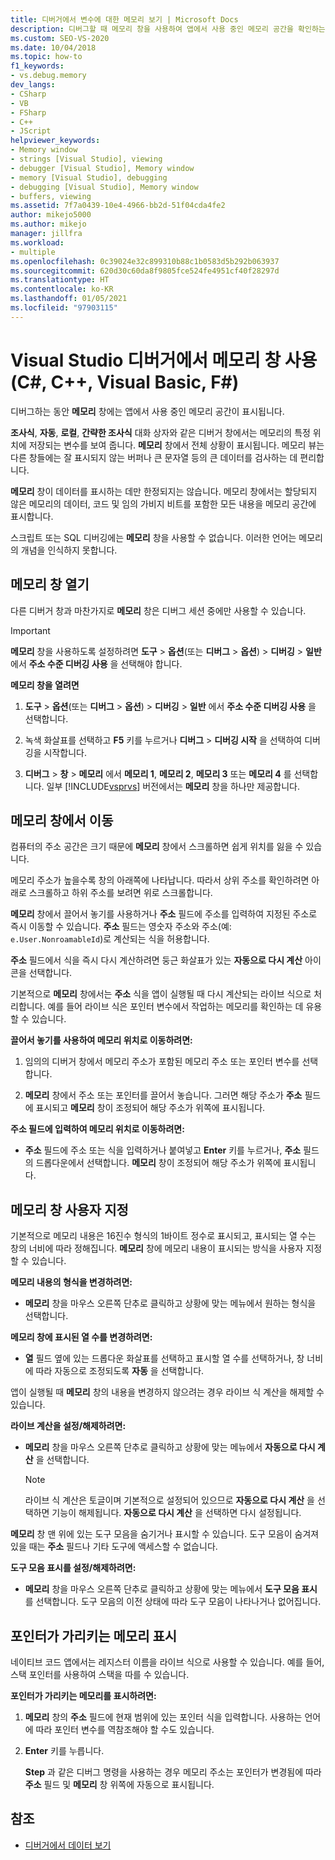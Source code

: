 ```yaml
---
title: 디버거에서 변수에 대한 메모리 보기 | Microsoft Docs
description: 디버그할 때 메모리 창을 사용하여 앱에서 사용 중인 메모리 공간을 확인하는 방법을 알아봅니다. 다른 창에는 변수와 메모리 내 해당 변수의 위치가 표시됩니다.
ms.custom: SEO-VS-2020
ms.date: 10/04/2018
ms.topic: how-to
f1_keywords:
- vs.debug.memory
dev_langs:
- CSharp
- VB
- FSharp
- C++
- JScript
helpviewer_keywords:
- Memory window
- strings [Visual Studio], viewing
- debugger [Visual Studio], Memory window
- memory [Visual Studio], debugging
- debugging [Visual Studio], Memory window
- buffers, viewing
ms.assetid: 7f7a0439-10e4-4966-bb2d-51f04cda4fe2
author: mikejo5000
ms.author: mikejo
manager: jillfra
ms.workload:
- multiple
ms.openlocfilehash: 0c39024e32c899310b88c1b0583d5b292b063937
ms.sourcegitcommit: 620d30c60da8f9805fce524fe4951cf40f28297d
ms.translationtype: HT
ms.contentlocale: ko-KR
ms.lasthandoff: 01/05/2021
ms.locfileid: "97903115"
---
```

# <a name="use-the-memory-windows-in-the-visual-studio-debugger-c-c-visual-basic-f"></a>Visual Studio 디버거에서 메모리 창 사용(C#, C++, Visual Basic, F#)

디버그하는 동안 **메모리** 창에는 앱에서 사용 중인 메모리 공간이 표시됩니다.

**조사식**, **자동**, **로컬**, **간략한 조사식** 대화 상자와 같은 디버거 창에서는 메모리의 특정 위치에 저장되는 변수를 보여 줍니다. **메모리** 창에서 전체 상황이 표시됩니다. 메모리 뷰는 다른 창들에는 잘 표시되지 않는 버퍼나 큰 문자열 등의 큰 데이터를 검사하는 데 편리합니다.

**메모리** 창이 데이터를 표시하는 데만 한정되지는 않습니다. 메모리 창에서는 할당되지 않은 메모리의 데이터, 코드 및 임의 가비지 비트를 포함한 모든 내용을 메모리 공간에 표시합니다.

스크립트 또는 SQL 디버깅에는 **메모리** 창을 사용할 수 없습니다. 이러한 언어는 메모리의 개념을 인식하지 못합니다.

## <a name="open-a-memory-window"></a>메모리 창 열기

다른 디버거 창과 마찬가지로 **메모리** 창은 디버그 세션 중에만 사용할 수 있습니다.

>[!IMPORTANT]
>**메모리** 창을 사용하도록 설정하려면 **도구** > **옵션**(또는 **디버그** > **옵션**) > **디버깅** > **일반** 에서 **주소 수준 디버깅 사용** 을 선택해야 합니다.

**메모리 창을 열려면**

1. **도구** > **옵션**(또는 **디버그** > **옵션**) > **디버깅** > **일반** 에서 **주소 수준 디버깅 사용** 을 선택합니다.

1. 녹색 화살표를 선택하고 **F5** 키를 누르거나 **디버그** > **디버깅 시작** 을 선택하여 디버깅을 시작합니다.

2. **디버그** > **창** > **메모리** 에서 **메모리 1**, **메모리 2**, **메모리 3** 또는 **메모리 4** 를 선택합니다. 일부 [!INCLUDE[vsprvs](../code-quality/includes/vsprvs_md.md)] 버전에서는 **메모리** 창을 하나만 제공합니다.

## <a name="move-around-in-the-memory-window"></a>메모리 창에서 이동

컴퓨터의 주소 공간은 크기 때문에 **메모리** 창에서 스크롤하면 쉽게 위치를 잃을 수 있습니다.

메모리 주소가 높을수록 창의 아래쪽에 나타납니다. 따라서 상위 주소를 확인하려면 아래로 스크롤하고 하위 주소를 보려면 위로 스크롤합니다.

**메모리** 창에서 끌어서 놓기를 사용하거나 **주소** 필드에 주소를 입력하여 지정된 주소로 즉시 이동할 수 있습니다. **주소** 필드는 영숫자 주소와 주소(예: `e.User.NonroamableId`)로 계산되는 식을 허용합니다.

**주소** 필드에서 식을 즉시 다시 계산하려면 둥근 화살표가 있는 **자동으로 다시 계산** 아이콘을 선택합니다.

기본적으로 **메모리** 창에서는 **주소** 식을 앱이 실행될 때 다시 계산되는 라이브 식으로 처리합니다. 예를 들어 라이브 식은 포인터 변수에서 작업하는 메모리를 확인하는 데 유용할 수 있습니다.

**끌어서 놓기를 사용하여 메모리 위치로 이동하려면:**

1. 임의의 디버거 창에서 메모리 주소가 포함된 메모리 주소 또는 포인터 변수를 선택합니다.

2. **메모리** 창에서 주소 또는 포인터를 끌어서 놓습니다. 그러면 해당 주소가 **주소** 필드에 표시되고 **메모리** 창이 조정되어 해당 주소가 위쪽에 표시됩니다.

**주소 필드에 입력하여 메모리 위치로 이동하려면:**

- **주소** 필드에 주소 또는 식을 입력하거나 붙여넣고 **Enter** 키를 누르거나, **주소** 필드의 드롭다운에서 선택합니다. **메모리** 창이 조정되어 해당 주소가 위쪽에 표시됩니다.

## <a name="customize-the-memory-window"></a>메모리 창 사용자 지정

기본적으로 메모리 내용은 16진수 형식의 1바이트 정수로 표시되고, 표시되는 열 수는 창의 너비에 따라 정해집니다. **메모리** 창에 메모리 내용이 표시되는 방식을 사용자 지정할 수 있습니다.

**메모리 내용의 형식을 변경하려면:**

- **메모리** 창을 마우스 오른쪽 단추로 클릭하고 상황에 맞는 메뉴에서 원하는 형식을 선택합니다.

**메모리 창에 표시된 열 수를 변경하려면:**

- **열** 필드 옆에 있는 드롭다운 화살표를 선택하고 표시할 열 수를 선택하거나, 창 너비에 따라 자동으로 조정되도록 **자동** 을 선택합니다.

앱이 실행될 때 **메모리** 창의 내용을 변경하지 않으려는 경우 라이브 식 계산을 해제할 수 있습니다.

**라이브 계산을 설정/해제하려면:**

- **메모리** 창을 마우스 오른쪽 단추로 클릭하고 상황에 맞는 메뉴에서 **자동으로 다시 계산** 을 선택합니다.

  >[!NOTE]
  >라이브 식 계산은 토글이며 기본적으로 설정되어 있으므로 **자동으로 다시 계산** 을 선택하면 기능이 해제됩니다. **자동으로 다시 계산** 을 선택하면 다시 설정됩니다.

**메모리** 창 맨 위에 있는 도구 모음을 숨기거나 표시할 수 있습니다. 도구 모음이 숨겨져 있을 때는 **주소** 필드나 기타 도구에 액세스할 수 없습니다.

**도구 모음 표시를 설정/해제하려면:**

- **메모리** 창을 마우스 오른쪽 단추로 클릭하고 상황에 맞는 메뉴에서 **도구 모음 표시** 를 선택합니다. 도구 모음의 이전 상태에 따라 도구 모음이 나타나거나 없어집니다.

## <a name="follow-a-pointer-through-memory"></a>포인터가 가리키는 메모리 표시

네이티브 코드 앱에서는 레지스터 이름을 라이브 식으로 사용할 수 있습니다. 예를 들어, 스택 포인터를 사용하여 스택을 따를 수 있습니다.

**포인터가 가리키는 메모리를 표시하려면:**

1. **메모리** 창의 **주소** 필드에 현재 범위에 있는 포인터 식을 입력합니다. 사용하는 언어에 따라 포인터 변수를 역참조해야 할 수도 있습니다.

2. **Enter** 키를 누릅니다.

   **Step** 과 같은 디버그 명령을 사용하는 경우 메모리 주소는 포인터가 변경됨에 따라 **주소** 필드 및 **메모리** 창 위쪽에 자동으로 표시됩니다.

## <a name="see-also"></a>참조
- [디버거에서 데이터 보기](../debugger/viewing-data-in-the-debugger.md)